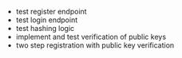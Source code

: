 - test register endpoint
- test login endpoint
- test hashing logic
- implement and test verification of public keys
- two step registration with public key verification

